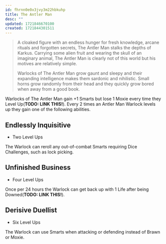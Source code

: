 ```yaml
---
id: fhrnn0e0x3jvy3m22hbkuhp
title: The Antler Man
desc: ""
updated: 1721846670100
created: 1721844301511
---
```


> A cloaked figure with an endless hunger for fresh knowledge, arcane rituals and forgotten secrets, The Antler Man stalks the depths of Karkus. Carrying some alien fruit and wearing the skull of an imaginary animal, The Antler Man is clearly not of this world but his motives are relatively simple.
>
> Warlocks of The Antler Man grow gaunt and sleepy and their expanding intelligence makes them sardonic and nihilistic. Small horns grow randomly from their head and they quickly grow bored when away from a good book.

Warlocks of The Antler Man gain +1 Smarts but lose 1 Moxie every time they Level Up(**TODO: LINK THIS!**). Every 2 times an Antler Man Warlock levels up they gain one of the following abilities.

## Endlessly Inquisitive

- Two Level Ups

The Warlock can reroll any out-of-combat Smarts requiring Dice Challenges, such as lock picking.

## Unfinished Business

- Four Level Ups

Once per 24 hours the Warlock can get back up with 1 Life after being Downed(**TODO: LINK THIS!**).

## Derisive Duellist

- Six Level Ups

The Warlock can use Smarts when attacking or defending instead of Brawn or Moxie.
